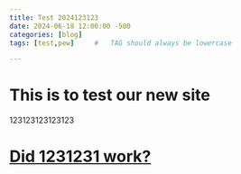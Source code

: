 ```yaml
---
title: Test 2024123123
date: 2024-06-18 12:00:00 -500
categories: [blog]
tags: [test,pew]     #   TAG should always be lowercase

---
```


# This is to test our new site

123123123123123

# <ins>Did 1231231 work?</ins>
